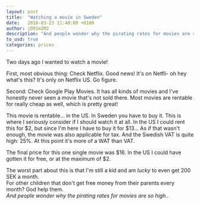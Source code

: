```yaml
---
layout: post
title:  "Watching a movie in Sweden"
date:   2018-03-23 11:40:00 +0100
author: jD91mZM2
description: "And people wonder why the pirating rates for movies are so high.."
to_usd: true
categories: prices
---
```

Two days ago I wanted to watch a movie!

First, most obvious thing: Check Netflix.
Good news! It's on Netfli- oh hey what's this?
It's only on Netflix US. Go figure.

Second: Check Google Play Movies. It has all kinds of movies
and I've honestly never seen a movie that's not sold there.
Most movies are rentable for really cheap as well, which is pretty great!

This movie is rentable... in the US. In Sweden you have to buy it.
This is where I seriously consider if I should watch it at all.
In the US I could rent this for $2, but since I'm here I have to buy it for $13...
As if that wasn't enough, the movie was also applicable for tax.
And the Swedish VAT is quite high: 25%. At this point it's more of a WAT than VAT.

The final price for this one single movie was $16.
In the US I could have gotten it for free, or at the maximum of $2.

The worst part about this is that I'm still a kid and am *lucky* to even get 200 SEK a month.  
For other children that don't get free money from their parents every month? God help them.  
*And people wonder why the pirating rates for movies are so high..*
